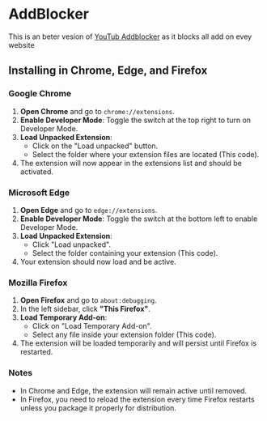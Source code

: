 # AddBlocker

This is an beter vesion of [YouTub Addblocker](https://github.com/TheOrangeCow/YouTube_addblocker) as it blocks all add on evey website

## Installing in Chrome, Edge, and Firefox

### Google Chrome

1. **Open Chrome** and go to `chrome://extensions`.
2. **Enable Developer Mode**: Toggle the switch at the top right to turn on Developer Mode.
3. **Load Unpacked Extension**:
   - Click on the "Load unpacked" button.
   - Select the folder where your extension files are located (This code).
4. The extension will now appear in the extensions list and should be activated.

### Microsoft Edge

1. **Open Edge** and go to `edge://extensions`.
2. **Enable Developer Mode**: Toggle the switch at the bottom left to enable Developer Mode.
3. **Load Unpacked Extension**:
   - Click "Load unpacked".
   - Select the folder containing your extension (This code).
4. Your extension should now load and be active.

### Mozilla Firefox

1. **Open Firefox** and go to `about:debugging`.
2. In the left sidebar, click **"This Firefox"**.
3. **Load Temporary Add-on**:
   - Click on "Load Temporary Add-on".
   - Select any file inside your extension folder (This code).
4. The extension will be loaded temporarily and will persist until Firefox is restarted.

### Notes
- In Chrome and Edge, the extension will remain active until removed.
- In Firefox, you need to reload the extension every time Firefox restarts unless you package it properly for distribution.
